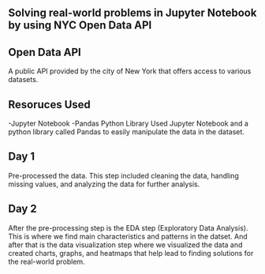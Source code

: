 ## Solving real-world problems in Jupyter Notebook by using NYC Open Data API

## Open Data API
A public API provided by the city of New York that offers access to various datasets.

## Resoruces Used
-Jupyter Notebook
-Pandas Python Library
Used Jupyter Notebook and a python library called Pandas to easily manipulate the data in the dataset. 

## Day 1
Pre-processed the data. This step included cleaning the data, handling missing values, and analyzing the data for further analysis.

## Day 2
After the pre-processing step is the EDA step (Exploratory Data Analysis). This is where we find main characteristics and patterns in the datset. And after that is the data visualization step where we visualized the data and created charts, graphs, and heatmaps that help lead to finding solutions for the real-world problem.
